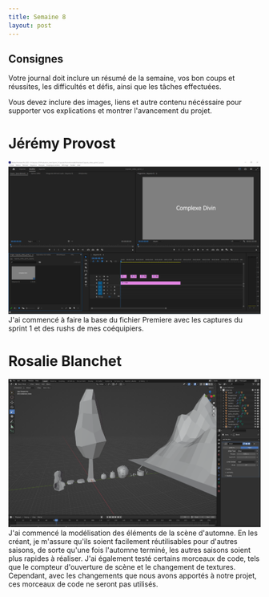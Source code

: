 ```yaml
---
title: Semaine 8
layout: post
---
```


## Consignes

Votre journal doit inclure un résumé de la semaine, vos bon coups et réussites, les difficultés et défis, ainsi que les tâches effectuées.

Vous devez inclure des images, liens et autre contenu nécéssaire pour supporter vos explications et montrer l'avancement du projet.

# Jérémy Provost
![Debut video](../images/Base_premiere.PNG)
J'ai commencé à faire la base du fichier Premiere avec les captures du sprint 1 et des rushs de mes coéquipiers.

# Rosalie Blanchet
![Debut modélisation](../images/automne_v01.PNG)
J'ai commencé la modélisation des éléments de la scène d'automne. En les créant, je m'assure qu'ils soient facilement réutilisables pour d'autres saisons, de sorte qu'une fois l'automne terminé, les autres saisons soient plus rapides à réaliser. J'ai également testé certains morceaux de code, tels que le compteur d'ouverture de scène et le changement de textures. Cependant, avec les changements que nous avons apportés à notre projet, ces morceaux de code ne seront pas utilisés.

